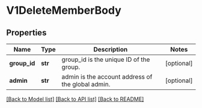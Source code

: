 # V1DeleteMemberBody

## Properties
Name | Type | Description | Notes
------------ | ------------- | ------------- | -------------
**group_id** | **str** | group_id is the unique ID of the group. | [optional] 
**admin** | **str** | admin is the account address of the global admin. | [optional] 

[[Back to Model list]](../README.md#documentation-for-models) [[Back to API list]](../README.md#documentation-for-api-endpoints) [[Back to README]](../README.md)

